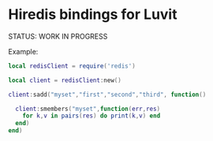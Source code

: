 Hiredis bindings for Luvit
=====
STATUS: WORK IN PROGRESS

Example:

```lua
local redisClient = require('redis')

local client = redisClient:new()

client:sadd("myset","first","second","third", function()

  client:smembers("myset",function(err,res)
    for k,v in pairs(res) do print(k,v) end
  end)
end)
```